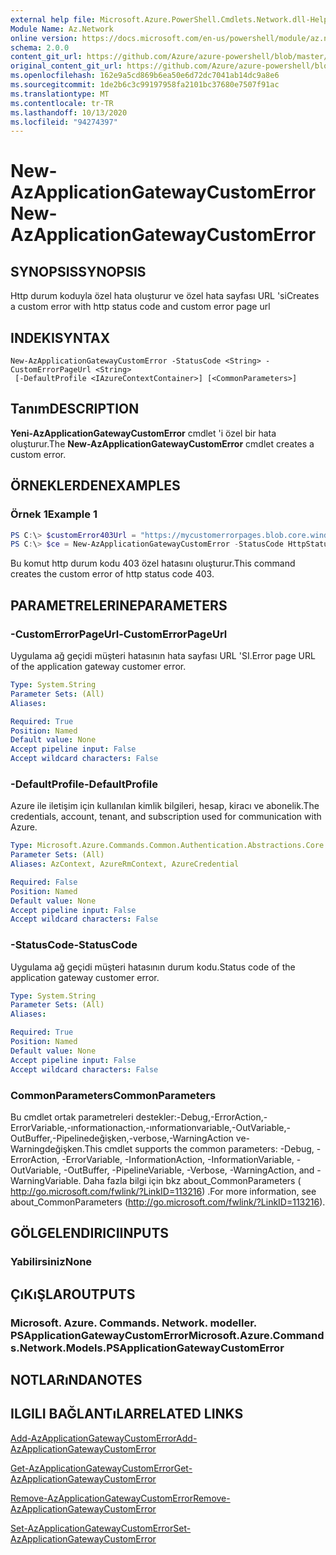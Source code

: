 ```yaml
---
external help file: Microsoft.Azure.PowerShell.Cmdlets.Network.dll-Help.xml
Module Name: Az.Network
online version: https://docs.microsoft.com/en-us/powershell/module/az.network/new-azapplicationgatewaycustomerror
schema: 2.0.0
content_git_url: https://github.com/Azure/azure-powershell/blob/master/src/Network/Network/help/New-AzApplicationGatewayCustomError.md
original_content_git_url: https://github.com/Azure/azure-powershell/blob/master/src/Network/Network/help/New-AzApplicationGatewayCustomError.md
ms.openlocfilehash: 162e9a5cd869b6ea50e6d72dc7041ab14dc9a8e6
ms.sourcegitcommit: 1de2b6c3c99197958fa2101bc37680e7507f91ac
ms.translationtype: MT
ms.contentlocale: tr-TR
ms.lasthandoff: 10/13/2020
ms.locfileid: "94274397"
---
```

# <span data-ttu-id="f1935-101">New-AzApplicationGatewayCustomError</span><span class="sxs-lookup"><span data-stu-id="f1935-101">New-AzApplicationGatewayCustomError</span></span>

## <span data-ttu-id="f1935-102">SYNOPSIS</span><span class="sxs-lookup"><span data-stu-id="f1935-102">SYNOPSIS</span></span>
<span data-ttu-id="f1935-103">Http durum koduyla özel hata oluşturur ve özel hata sayfası URL 'si</span><span class="sxs-lookup"><span data-stu-id="f1935-103">Creates a custom error with http status code and custom error page url</span></span> 

## <span data-ttu-id="f1935-104">INDEKI</span><span class="sxs-lookup"><span data-stu-id="f1935-104">SYNTAX</span></span>

```
New-AzApplicationGatewayCustomError -StatusCode <String> -CustomErrorPageUrl <String>
 [-DefaultProfile <IAzureContextContainer>] [<CommonParameters>]
```

## <span data-ttu-id="f1935-105">Tanım</span><span class="sxs-lookup"><span data-stu-id="f1935-105">DESCRIPTION</span></span>
<span data-ttu-id="f1935-106">**Yeni-AzApplicationGatewayCustomError** cmdlet 'i özel bir hata oluşturur.</span><span class="sxs-lookup"><span data-stu-id="f1935-106">The **New-AzApplicationGatewayCustomError** cmdlet creates a custom error.</span></span>

## <span data-ttu-id="f1935-107">ÖRNEKLERDEN</span><span class="sxs-lookup"><span data-stu-id="f1935-107">EXAMPLES</span></span>

### <span data-ttu-id="f1935-108">Örnek 1</span><span class="sxs-lookup"><span data-stu-id="f1935-108">Example 1</span></span>
```powershell
PS C:\> $customError403Url = "https://mycustomerrorpages.blob.core.windows.net/errorpages/403-another.htm"
PS C:\> $ce = New-AzApplicationGatewayCustomError -StatusCode HttpStatus403 -CustomErrorPageUrl $customError403Url
```

<span data-ttu-id="f1935-109">Bu komut http durum kodu 403 özel hatasını oluşturur.</span><span class="sxs-lookup"><span data-stu-id="f1935-109">This command creates the custom error of http status code 403.</span></span>

## <span data-ttu-id="f1935-110">PARAMETRELERINE</span><span class="sxs-lookup"><span data-stu-id="f1935-110">PARAMETERS</span></span>

### <span data-ttu-id="f1935-111">-CustomErrorPageUrl</span><span class="sxs-lookup"><span data-stu-id="f1935-111">-CustomErrorPageUrl</span></span>
<span data-ttu-id="f1935-112">Uygulama ağ geçidi müşteri hatasının hata sayfası URL 'SI.</span><span class="sxs-lookup"><span data-stu-id="f1935-112">Error page URL of the application gateway customer error.</span></span>

```yaml
Type: System.String
Parameter Sets: (All)
Aliases:

Required: True
Position: Named
Default value: None
Accept pipeline input: False
Accept wildcard characters: False
```

### <span data-ttu-id="f1935-113">-DefaultProfile</span><span class="sxs-lookup"><span data-stu-id="f1935-113">-DefaultProfile</span></span>
<span data-ttu-id="f1935-114">Azure ile iletişim için kullanılan kimlik bilgileri, hesap, kiracı ve abonelik.</span><span class="sxs-lookup"><span data-stu-id="f1935-114">The credentials, account, tenant, and subscription used for communication with Azure.</span></span>

```yaml
Type: Microsoft.Azure.Commands.Common.Authentication.Abstractions.Core.IAzureContextContainer
Parameter Sets: (All)
Aliases: AzContext, AzureRmContext, AzureCredential

Required: False
Position: Named
Default value: None
Accept pipeline input: False
Accept wildcard characters: False
```

### <span data-ttu-id="f1935-115">-StatusCode</span><span class="sxs-lookup"><span data-stu-id="f1935-115">-StatusCode</span></span>
<span data-ttu-id="f1935-116">Uygulama ağ geçidi müşteri hatasının durum kodu.</span><span class="sxs-lookup"><span data-stu-id="f1935-116">Status code of the application gateway customer error.</span></span>

```yaml
Type: System.String
Parameter Sets: (All)
Aliases:

Required: True
Position: Named
Default value: None
Accept pipeline input: False
Accept wildcard characters: False
```

### <span data-ttu-id="f1935-117">CommonParameters</span><span class="sxs-lookup"><span data-stu-id="f1935-117">CommonParameters</span></span>
<span data-ttu-id="f1935-118">Bu cmdlet ortak parametreleri destekler:-Debug,-ErrorAction,-ErrorVariable,-ınformationaction,-ınformationvariable,-OutVariable,-OutBuffer,-Pipelinedeğişken,-verbose,-WarningAction ve-Warningdeğişken.</span><span class="sxs-lookup"><span data-stu-id="f1935-118">This cmdlet supports the common parameters: -Debug, -ErrorAction, -ErrorVariable, -InformationAction, -InformationVariable, -OutVariable, -OutBuffer, -PipelineVariable, -Verbose, -WarningAction, and -WarningVariable.</span></span> <span data-ttu-id="f1935-119">Daha fazla bilgi için bkz about_CommonParameters ( http://go.microsoft.com/fwlink/?LinkID=113216) .</span><span class="sxs-lookup"><span data-stu-id="f1935-119">For more information, see about_CommonParameters (http://go.microsoft.com/fwlink/?LinkID=113216).</span></span>

## <span data-ttu-id="f1935-120">GÖLGELENDIRICI</span><span class="sxs-lookup"><span data-stu-id="f1935-120">INPUTS</span></span>

### <span data-ttu-id="f1935-121">Yabilirsiniz</span><span class="sxs-lookup"><span data-stu-id="f1935-121">None</span></span>

## <span data-ttu-id="f1935-122">ÇıKıŞLAR</span><span class="sxs-lookup"><span data-stu-id="f1935-122">OUTPUTS</span></span>

### <span data-ttu-id="f1935-123">Microsoft. Azure. Commands. Network. modeller. PSApplicationGatewayCustomError</span><span class="sxs-lookup"><span data-stu-id="f1935-123">Microsoft.Azure.Commands.Network.Models.PSApplicationGatewayCustomError</span></span>

## <span data-ttu-id="f1935-124">NOTLARıNDA</span><span class="sxs-lookup"><span data-stu-id="f1935-124">NOTES</span></span>

## <span data-ttu-id="f1935-125">ILGILI BAĞLANTıLAR</span><span class="sxs-lookup"><span data-stu-id="f1935-125">RELATED LINKS</span></span>

[<span data-ttu-id="f1935-126">Add-AzApplicationGatewayCustomError</span><span class="sxs-lookup"><span data-stu-id="f1935-126">Add-AzApplicationGatewayCustomError</span></span>](./Add-AzApplicationGatewayCustomError.md)

[<span data-ttu-id="f1935-127">Get-AzApplicationGatewayCustomError</span><span class="sxs-lookup"><span data-stu-id="f1935-127">Get-AzApplicationGatewayCustomError</span></span>](./Get-AzApplicationGatewayCustomError.md)

[<span data-ttu-id="f1935-128">Remove-AzApplicationGatewayCustomError</span><span class="sxs-lookup"><span data-stu-id="f1935-128">Remove-AzApplicationGatewayCustomError</span></span>](./Remove-AzApplicationGatewayCustomError.md)

[<span data-ttu-id="f1935-129">Set-AzApplicationGatewayCustomError</span><span class="sxs-lookup"><span data-stu-id="f1935-129">Set-AzApplicationGatewayCustomError</span></span>](./Set-AzApplicationGatewayCustomError.md)

